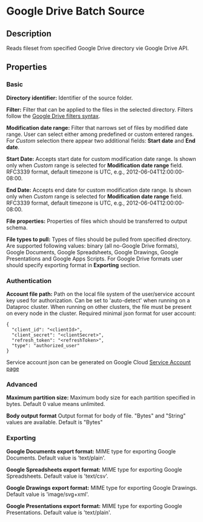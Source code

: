 # Google Drive Batch Source


Description
-----------
Reads fileset from specified Google Drive directory vie Google Drive API.

Properties
----------
### Basic

**Directory identifier:** Identifier of the source folder.

**Filter:** Filter that can be applied to the files in the selected directory. 
Filters follow the [Google Drive filters syntax](https://developers.google.com/drive/api/v3/ref-search-terms).

**Modification date range:** Filter that narrows set of files by modified date range. 
User can select either among predefined or custom entered ranges. 
For _Custom_ selection there appear two additional fields: **Start date** and **End date**. 

**Start Date:** Accepts start date for custom modification date range. 
Is shown only when _Custom_ range is selected for **Modification date range** field. 
RFC3339 format, default timezone is UTC, e.g., 2012-06-04T12:00:00-08:00.

**End Date:** Accepts end date for custom modification date range. 
Is shown only when _Custom_ range is selected for **Modification date range** field.
RFC3339 format, default timezone is UTC, e.g., 2012-06-04T12:00:00-08:00.

**File properties:** Properties of files which should be transferred to output schema.

**File types to pull:** Types of files should be pulled from specified directory. 
Are supported following values: binary (all no-Google Drive formats), Google Documents, Google Spreadsheets, 
Google Drawings, Google Presentations and Google Apps Scripts. 
For Google Drive formats user should specify exporting format in **Exporting** section.

### Authentication

**Account file path:** Path on the local file system of the user/service account key used for authorization. 
Can be set to 'auto-detect' when running on a Dataproc cluster. 
When running on other clusters, the file must be present on every node in the cluster.
Required minimal json format for user account:
```
{
  "client_id": "<clientId>",
  "client_secret": "<clientSecret>",
  "refresh_token": "<refreshToken>",
  "type": "authorized_user"
}
```
Service account json can be generated on Google Cloud 
[Service Account page](https://console.cloud.google.com/iam-admin/serviceaccounts)

### Advanced

**Maximum partition size:** Maximum body size for each partition specified in bytes. Default 0 value means unlimited.

**Body output format** Output format for body of file. "Bytes" and "String" values are available. Default is "Bytes"

### Exporting

**Google Documents export format:** MIME type for exporting Google Documents. Default value is 'text/plain'.

**Google Spreadsheets export format:** MIME type for exporting Google Spreadsheets. Default value is 'text/csv'.

**Google Drawings export format:** MIME type for exporting Google Drawings. Default value is 'image/svg+xml'.

**Google Presentations export format:** MIME type for exporting Google Presentations. Default value is 'text/plain'.